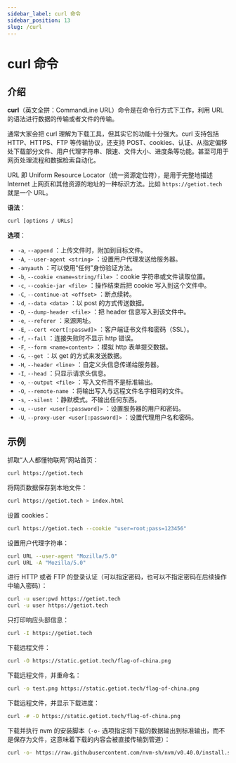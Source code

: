 ```yaml
---
sidebar_label: curl 命令
sidebar_position: 13
slug: /curl
---
```


# curl 命令



## 介绍

**curl**（英文全拼：CommandLine URL）命令是在命令行方式下工作，利用 URL 的语法进行数据的传输或者文件的传输。

通常大家会把 curl 理解为下载工具，但其实它的功能十分强大。curl 支持包括 HTTP、HTTPS、FTP 等传输协议，还支持 POST、cookies、认证、从指定偏移处下载部分文件、用户代理字符串、限速、文件大小、进度条等功能。甚至可用于网页处理流程和数据检索自动化。

URL 即 Uniform Resource Locator（统一资源定位符），是用于完整地描述 Internet 上网页和其他资源的地址的一种标识方法。比如 `https://getiot.tech` 就是一个 URL。

**语法**：

```bash
curl [options / URLs]
```

**选项**：

- `-a`, `--append` ：上传文件时，附加到目标文件。
- `-A`, `--user-agent <string>` ：设置用户代理发送给服务器。
- `-anyauth` ：可以使用“任何”身份验证方法。
- `-b`, `--cookie <name=string/file>` ：cookie 字符串或文件读取位置。
- `-c`, `--cookie-jar <file>` ：操作结束后把 cookie 写入到这个文件中。
- `-C`, `--continue-at <offset>` ：断点续转。
- `-d`, `--data <data>` ：以 post 的方式传送数据。
- `-D`, `--dump-header <file>` ：把 header 信息写入到该文件中。
- `-e`, `--referer` ：来源网址。
- `-E`, `--cert <cert[:passwd]>` ：客户端证书文件和密码（SSL）。
- `-f`, `--fail` ：连接失败时不显示 http 错误。
- `-F`, `--form <name=content>` ：模拟 http 表单提交数据。
- `-G`, `--get` ：以 get 的方式来发送数据。
- `-H`, `--header <line>` ：自定义头信息传递给服务器。
- `-I`, `--head` ：只显示请求头信息。
- `-o`, `--output <file>` ：写入文件而不是标准输出。
- `-O`, `--remote-name` ：将输出写入与远程文件名字相同的文件。
- `-s`, `--silent` ：静默模式。不输出任何东西。
- `-u`, `--user <user[:password]>` ：设置服务器的用户和密码。
- `-U`, `--proxy-user <user[:password]>` ：设置代理用户名和密码。



## 示例

抓取“人人都懂物联网”网站首页：

```bash
curl https://getiot.tech
```

将网页数据保存到本地文件：

```bash
curl https://getiot.tech > index.html
```

设置 cookies：

```bash
curl https://getiot.tech --cookie "user=root;pass=123456"
```

设置用户代理字符串：

```bash
curl URL --user-agent "Mozilla/5.0"
curl URL -A "Mozilla/5.0"
```

进行 HTTP 或者 FTP 的登录认证（可以指定密码，也可以不指定密码在后续操作中输入密码）：

```bash
curl -u user:pwd https://getiot.tech
curl -u user https://getiot.tech
```

只打印响应头部信息：

```bash
curl -I https://getiot.tech
```

下载远程文件：

```bash
curl -O https://static.getiot.tech/flag-of-china.png
```

下载远程文件，并重命名：

```bash
curl -o test.png https://static.getiot.tech/flag-of-china.png
```

下载远程文件，并显示下载进度：

```bash
curl -# -O https://static.getiot.tech/flag-of-china.png
```

下载并执行 nvm 的安装脚本（`-o-` 选项指定将下载的数据输出到标准输出，而不是保存为文件，这意味着下载的内容会被直接传输到管道）：

```bash
curl -o- https://raw.githubusercontent.com/nvm-sh/nvm/v0.40.0/install.sh | bash
```

